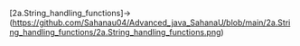 [2a.String_handling_functions]->(https://github.com/Sahanau04/Advanced_java_SahanaU/blob/main/2a.String_handling_functions/2a.String_handling_functions.png)
